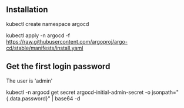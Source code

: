 ## Installation

kubectl create namespace argocd

kubectl apply -n argocd -f https://raw.githubusercontent.com/argoproj/argo-cd/stable/manifests/install.yaml



## Get the first login password

The user is 'admin'

kubectl -n argocd get secret argocd-initial-admin-secret -o jsonpath="{.data.password}" | base64 -d


